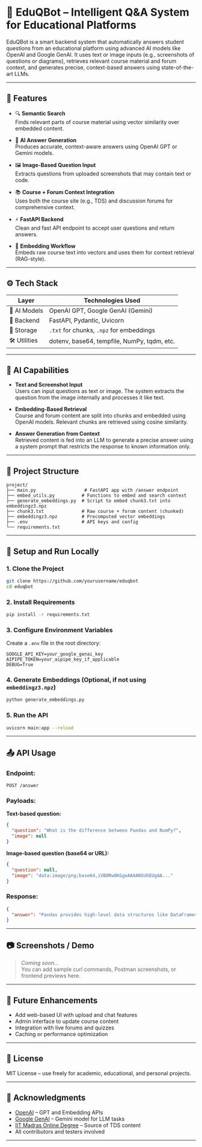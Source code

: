 # 🧠 EduQBot – Intelligent Q&A System for Educational Platforms

EduQBot is a smart backend system that automatically answers student questions from an educational platform using advanced AI models like OpenAI and Google GenAI. It uses text or image inputs (e.g., screenshots of questions or diagrams), retrieves relevant course material and forum context, and generates precise, context-based answers using state-of-the-art LLMs.

---

## 🚀 Features

- 🔍 **Semantic Search**  
  Finds relevant parts of course material using vector similarity over embedded content.

- 🧠 **AI Answer Generation**  
  Produces accurate, context-aware answers using OpenAI GPT or Gemini models.

- 🖼️ **Image-Based Question Input**  
  Extracts questions from uploaded screenshots that may contain text or code.

- 📚 **Course + Forum Context Integration**  
  Uses both the course site (e.g., TDS) and discussion forums for comprehensive context.

- ⚡ **FastAPI Backend**  
  Clean and fast API endpoint to accept user questions and return answers.

- 🧾 **Embedding Workflow**  
  Embeds raw course text into vectors and uses them for context retrieval (RAG-style).

---

## ⚙️ Tech Stack

| Layer       | Technologies Used                          |
|-------------|---------------------------------------------|
| 🧠 AI Models | OpenAI GPT, Google GenAI (Gemini)           |
| 💬 Backend  | FastAPI, Pydantic, Uvicorn                  |
| 💾 Storage  | `.txt` for chunks, `.npz` for embeddings     |
| 🛠 Utilities | dotenv, base64, tempfile, NumPy, tqdm, etc. |

---

## 🧠 AI Capabilities

- **Text and Screenshot Input**  
  Users can input questions as text or image. The system extracts the question from the image internally and processes it like text.

- **Embedding-Based Retrieval**  
  Course and forum content are split into chunks and embedded using OpenAI models. Relevant chunks are retrieved using cosine similarity.

- **Answer Generation from Context**  
  Retrieved content is fed into an LLM to generate a precise answer using a system prompt that restricts the response to known information only.

---

## 📂 Project Structure

```
project/
├── main.py                  # FastAPI app with /answer endpoint
├── embed_utils.py          # Functions to embed and search context
├── generate_embeddings.py  # Script to embed chunk3.txt into embeddingz3.npz
├── chunk3.txt              # Raw course + forum content (chunked)
├── embeddingz3.npz         # Precomputed vector embeddings
├── .env                    # API keys and config
└── requirements.txt
```

---

## 🧪 Setup and Run Locally

### 1. Clone the Project

```bash
git clone https://github.com/yourusername/eduqbot
cd eduqbot
```

### 2. Install Requirements

```bash
pip install -r requirements.txt
```

### 3. Configure Environment Variables

Create a `.env` file in the root directory:

```env
GOOGLE_API_KEY=your_google_genai_key
AIPIPE_TOKEN=your_aipipe_key_if_applicable
DEBUG=True
```

### 4. Generate Embeddings (Optional, if not using `embeddingz3.npz`)

```bash
python generate_embeddings.py
```

### 5. Run the API

```bash
uvicorn main:app --reload
```

---

## 📤 API Usage

### Endpoint:  
`POST /answer`

### Payloads:

**Text-based question:**

```json
{
  "question": "What is the difference between Pandas and NumPy?",
  "image": null
}
```

**Image-based question (base64 or URL):**

```json
{
  "question": null,
  "image": "data:image/png;base64,iVBORw0KGgoAAAANSUhEUgAA..."
}
```

### Response:

```json
{
  "answer": "Pandas provides high-level data structures like DataFrames..."
}
```

---

## 📷 Screenshots / Demo

> _Coming soon..._  
You can add sample curl commands, Postman screenshots, or frontend previews here.

---

## 🧠 Future Enhancements

- Add web-based UI with upload and chat features  
- Admin interface to update course content  
- Integration with live forums and quizzes  
- Caching or performance optimization  

---

## 📜 License

MIT License – use freely for academic, educational, and personal projects.

---

## 🙏 Acknowledgments

- [OpenAI](https://openai.com/) – GPT and Embedding APIs  
- [Google GenAI](https://ai.google/) – Gemini model for LLM tasks  
- [IIT Madras Online Degree](https://onlinedegree.iitm.ac.in/) – Source of TDS content  
- All contributors and testers involved

---
